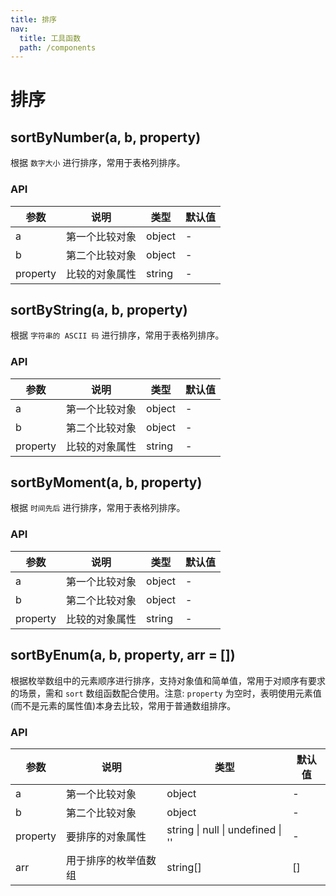```yaml
---
title: 排序
nav:
  title: 工具函数
  path: /components
---
```


# 排序

## sortByNumber(a, b, property)

根据 `数字大小` 进行排序，常用于表格列排序。

### API

| 参数     | 说明           | 类型   | 默认值 |
| -------- | -------------- | ------ | ------ |
| a        | 第一个比较对象 | object | -      |
| b        | 第二个比较对象 | object | -      |
| property | 比较的对象属性 | string | -      |

## sortByString(a, b, property)

根据 `字符串的 ASCII 码` 进行排序，常用于表格列排序。

### API

| 参数     | 说明           | 类型   | 默认值 |
| -------- | -------------- | ------ | ------ |
| a        | 第一个比较对象 | object | -      |
| b        | 第二个比较对象 | object | -      |
| property | 比较的对象属性 | string | -      |

## sortByMoment(a, b, property)

根据 `时间先后` 进行排序，常用于表格列排序。

### API

| 参数     | 说明           | 类型   | 默认值 |
| -------- | -------------- | ------ | ------ |
| a        | 第一个比较对象 | object | -      |
| b        | 第二个比较对象 | object | -      |
| property | 比较的对象属性 | string | -      |

## sortByEnum(a, b, property, arr = [])

根据枚举数组中的元素顺序进行排序，支持对象值和简单值，常用于对顺序有要求的场景，需和 `sort` 数组函数配合使用。注意: `property` 为空时，表明使用元素值(而不是元素的属性值)本身去比较，常用于普通数组排序。

### API

| 参数     | 说明                 | 类型                              | 默认值 |
| -------- | -------------------- | --------------------------------- | ------ |
| a        | 第一个比较对象       | object                            | -      |
| b        | 第二个比较对象       | object                            | -      |
| property | 要排序的对象属性     | string \| null \| undefined \| '' | -      |
| arr      | 用于排序的枚举值数组 | string[]                          | []     |
